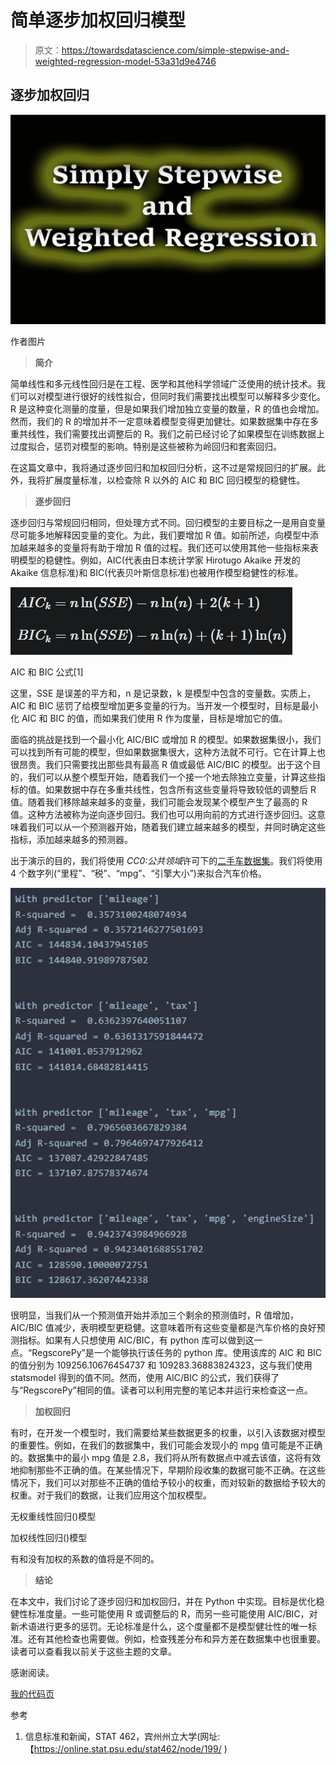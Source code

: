 # 简单逐步加权回归模型

> 原文：<https://towardsdatascience.com/simple-stepwise-and-weighted-regression-model-53a31d9e4746>

## 逐步加权回归

![](img/924e8b6b97ef1d2997513be2d2285107.png)

作者图片

> **简介**

简单线性和多元线性回归是在工程、医学和其他科学领域广泛使用的统计技术。我们可以对模型进行很好的线性拟合，但同时我们需要找出模型可以解释多少变化。R 是这种变化测量的度量，但是如果我们增加独立变量的数量，R 的值也会增加。然而，我们的 R 的增加并不一定意味着模型变得更加健壮。如果数据集中存在多重共线性，我们需要找出调整后的 R。我们之前已经讨论了如果模型在训练数据上过度拟合，惩罚对模型的影响。特别是这些被称为岭回归和套索回归。

[](/simply-linear-and-polynomial-regression-9c9624774f5a)  

在这篇文章中，我将通过逐步回归和加权回归分析，这不过是常规回归的扩展。此外，我将扩展度量标准，以检查除 R 以外的 AIC 和 BIC 回归模型的稳健性。

> **逐步回归**

逐步回归与常规回归相同，但处理方式不同。回归模型的主要目标之一是用自变量尽可能多地解释因变量的变化。为此，我们要增加 R 值。如前所述，向模型中添加越来越多的变量将有助于增加 R 值的过程。我们还可以使用其他一些指标来表明模型的稳健性。例如，AIC(代表由日本统计学家 Hirotugo Akaike 开发的 Akaike 信息标准)和 BIC(代表贝叶斯信息标准)也被用作模型稳健性的标准。

![](img/b38fdd90ea4e1f8ead4ae19130f16c04.png)

AIC 和 BIC 公式[1]

这里，SSE 是误差的平方和，n 是记录数，k 是模型中包含的变量数。实质上，AIC 和 BIC 惩罚了给模型增加更多变量的行为。当开发一个模型时，目标是最小化 AIC 和 BIC 的值，而如果我们使用 R 作为度量，目标是增加它的值。

面临的挑战是找到一个最小化 AIC/BIC 或增加 R 的模型。如果数据集很小，我们可以找到所有可能的模型，但如果数据集很大，这种方法就不可行。它在计算上也很昂贵。我们只需要找出那些具有最高 R 值或最低 AIC/BIC 的模型。出于这个目的，我们可以从整个模型开始，随着我们一个接一个地去除独立变量，计算这些指标的值。如果数据中存在多重共线性，包含所有这些变量将导致较低的调整后 R 值。随着我们移除越来越多的变量，我们可能会发现某个模型产生了最高的 R 值。这种方法被称为逆向逐步回归。我们也可以用向前的方式进行逐步回归。这意味着我们可以从一个预测器开始，随着我们建立越来越多的模型，并同时确定这些指标，添加越来越多的预测器。

出于演示的目的，我们将使用 *CC0:公共领域*许可下的[二手车数据集](https://www.kaggle.com/datasets/adityadesai13/used-car-dataset-ford-and-mercedes)。我们将使用 4 个数字列(“里程”、“税”、“mpg”、“引擎大小”)来拟合汽车价格。

![](img/c41813c8ed969f422272ceb7456ea0b2.png)

很明显，当我们从一个预测值开始并添加三个剩余的预测值时，R 值增加，AIC/BIC 值减少，表明模型更稳健。这意味着所有这些变量都是汽车价格的良好预测指标。如果有人只想使用 AIC/BIC，有 python 库可以做到这一点。“RegscorePy”是一个能够执行该任务的 python 库。使用该库的 AIC 和 BIC 的值分别为 109256.10676454737 和 109283.36883824323，这与我们使用 statsmodel 得到的值不同。然而，使用 AIC/BIC 的公式，我们获得了与“RegscorePy”相同的值。读者可以利用完整的笔记本并运行来检查这一点。

> **加权回归**

有时，在开发一个模型时，我们需要给某些数据更多的权重，以引入该数据对模型的重要性。例如，在我们的数据集中，我们可能会发现小的 mpg 值可能是不正确的。数据集中的最小 mpg 值是 2.8，我们将从所有数据点中减去该值，这将有效地抑制那些不正确的值。在某些情况下，早期阶段收集的数据可能不正确。在这些情况下，我们可以对那些不正确的值给予较小的权重，而对较新的数据给予较大的权重。对于我们的数据，让我们应用这个加权模型。

无权重线性回归()模型

加权线性回归()模型

有和没有加权的系数的值将是不同的。

> **结论**

在本文中，我们讨论了逐步回归和加权回归，并在 Python 中实现。目标是优化稳健性标准度量。一些可能使用 R 或调整后的 R，而另一些可能使用 AIC/BIC，对新术语进行更多的惩罚。无论标准是什么，这个度量都不是模型健壮性的唯一标准。还有其他检查也需要做。例如，检查残差分布和异方差在数据集中也很重要。读者可以查看我以前关于这些主题的文章。

感谢阅读。

[我的代码页](https://www.learningfromdata.net/simple-stepwise-and-weighted-regression)

[](https://mdsohel-mahmood.medium.com/membership)  

参考

1.  信息标准和新闻，STAT 462，宾州州立大学(网址:【https://online.stat.psu.edu/stat462/node/199/ )